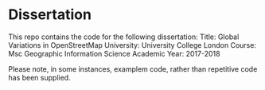 # Dissertation

This repo contains the code for the following dissertation:
Title: Global Variations in OpenStreetMap
University: University College London
Course: Msc Geographic Information Science
Academic Year: 2017-2018

Please note, in some instances, examplem code, rather than repetitive code has been supplied.

